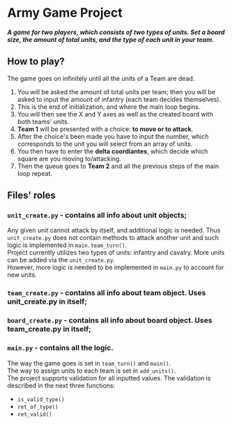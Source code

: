 # Army Game Project

***A game for two players, which consists of two types of units.
Set a board size, the amount of total units, and the type of each unit in your team.***

## How to play?

The game goes on infinitely until all the units of a Team are dead.

1. You will be asked the amount of total units per team; 
then you will be asked to input the amount of infantry (each team decides themselves).  
1. This is the end of initialization, and where the main loop begins.
1. You will then see the X and Y axes as well as the created board with both teams' units.    
1. **Team 1** will be presented with a choice: **to move or to attack**.
1. After the choice's been made you have to input the number, 
which corresponds to the unit you will select from an array of units.  
1. You then have to enter the **delta coordiantes**, which decide which square are you
moving to/attacking.  
1. Then the queue goes to **Team 2** and all the previous steps of the main loop repeat.


## Files' roles

### `unit_create.py` - contains all info about unit objects;

Any given unit cannot attack by itself, and additional logic is needed. Thus `unit_create.py`
does not contain methods to attack another unit and such logic is implemented in `main.team_turn()`.  
Project currently utilizes two types of units: infantry and cavalry.
More units can be added via the `unit_create.py`.  
However, more logic is needed to be implemented in `main.py` to account for new units.

### `team_create.py` - contains all info about team object. Uses unit_create.py in itself;


### `board_create.py` - contains all info about board object. Uses team_create.py in itself;


### `main.py` - contains all the logic. 

The way the game goes is set in `team_turn()` and `main()`.  
The way to assign units to each team is set in `add_units()`.  
The project supports validation for all inputted values. 
The validation is described in the next three functions:  
* `is_valid_type()`
* `ret_of_type()`
* `ret_valid()`
